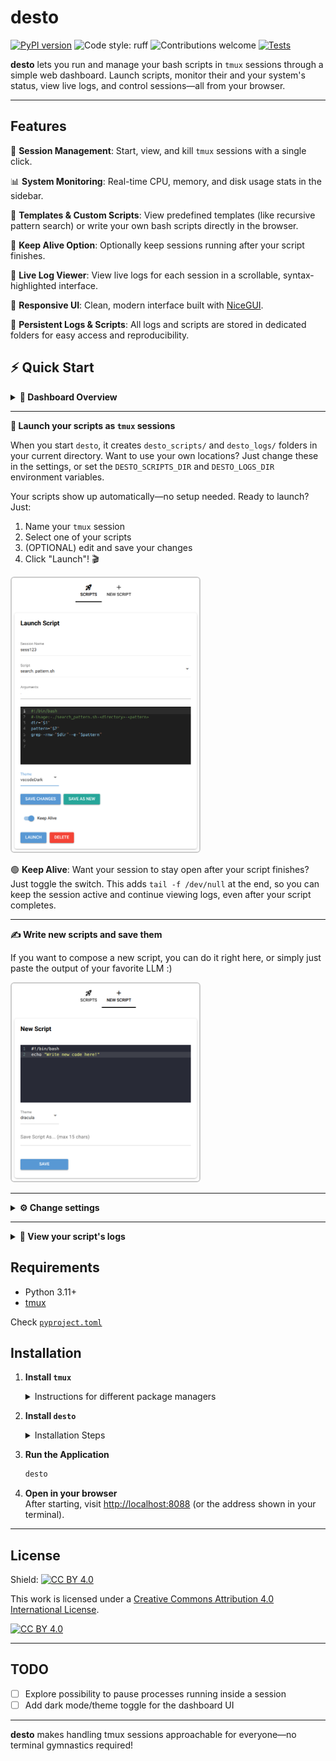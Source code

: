 # desto

[![PyPI version](https://badge.fury.io/py/desto.svg)](https://badge.fury.io/py/desto) ![Code style: ruff](https://img.shields.io/badge/code%20style-ruff-blueviolet) ![Contributions welcome](https://img.shields.io/badge/contributions-welcome-brightgreen.svg?style=flat) [![Tests](https://github.com/kalfasyan/desto/actions/workflows/ci.yml/badge.svg)](https://github.com/kalfasyan/desto/actions/workflows/ci.yml)

**desto** lets you run and manage your bash scripts in `tmux` sessions through a simple web dashboard. Launch scripts, monitor their and your system's status, view live logs, and control sessions—all from your browser.

---

## Features

🚀 **Session Management**: Start, view, and kill `tmux` sessions with a single click.

📊 **System Monitoring**: Real-time CPU, memory, and disk usage stats in the sidebar.

📝 **Templates & Custom Scripts**: View predefined templates (like recursive pattern search) or write your own bash scripts directly in the browser.

🔄 **Keep Alive Option**: Optionally keep sessions running after your script finishes.

📜 **Live Log Viewer**: View live logs for each session in a scrollable, syntax-highlighted interface.

💎 **Responsive UI**: Clean, modern interface built with [NiceGUI](https://nicegui.io/).

💾 **Persistent Logs & Scripts**: All logs and scripts are stored in dedicated folders for easy access and reproducibility.
  

## ⚡ Quick Start

<div align="left">

<details>
<summary><strong>👀 Dashboard Overview</strong></summary>

<img src="images/dashboard.png" alt="Dashboard Screenshot" title="Desto Dashboard" width="700" style="border:2px solid #ccc; border-radius:6px; margin-bottom:24px;"/>

</details>
  
---
**🚀 Launch your scripts as `tmux` sessions**  
  
When you start `desto`, it creates `desto_scripts/` and `desto_logs/` folders in your current directory. Want to use your own locations? Just change these in the settings, or set the `DESTO_SCRIPTS_DIR` and `DESTO_LOGS_DIR` environment variables.

Your scripts show up automatically—no setup needed. Ready to launch? Just:

1. Name your `tmux` session
2. Select one of your scripts
3. (OPTIONAL) edit and save your changes
4. Click "Launch"! 🎬

<img src="images/launch_script.png" alt="Custom Template" title="Launch Script" width="300" style="border:2px solid #ccc; border-radius:6px;"/>
  
🟢 **Keep Alive**: Want your session to stay open after your script finishes? Just toggle the switch. This adds `tail -f /dev/null` at the end, so you can keep the session active and continue viewing logs, even after your script completes.

---
**✍️ Write new scripts and save them**
  
If you want to compose a new script, you can do it right here, or simply just paste the output of your favorite LLM :)
  
<img src="images/write_new_script.png" alt="Custom Template" title="Write New" width="300" style="border:2px solid #ccc; border-radius:6px;"/>
  
---
<details>
<summary><strong>⚙️ Change settings</strong></summary>

More settings to be added! 

<img src="images/settings.png" alt="Custom Template" title="Change Settings" width="300" style="border:2px solid #ccc; border-radius:6px;"/>
</details>
  
---
<details>
<summary><strong>📜 View your script's logs</strong></summary>

<img src="images/view_logs.png" alt="Custom Template" title="View Logs" width="300" style="border:2px solid #ccc; border-radius:6px;"/>

</details>

</div>


## Requirements

- Python 3.11+
- [tmux](https://github.com/tmux/tmux)  
  
Check [`pyproject.toml`](pyproject.toml)


## Installation

1. **Install `tmux`**  
   <details>
   <summary>Instructions for different package managers</summary>

   - **Debian/Ubuntu**  
     ```bash
     sudo apt install tmux
     ```
   - **Almalinux/Fedora**  
     ```bash
     sudo dnf install tmux
     ```
   - **Arch Linux**  
     ```bash
     sudo pacman -S tmux
     ```
   </details>

2. **Install `desto`**  
   <details>
   <summary>Installation Steps</summary>

    - With [uv](https://github.com/astral-sh/uv), simply run:
      ```bash
      uv add desto
      ```
      This will install desto in your project ✅
      Or if you don't have a project yet, you can set up everything with [`uv`](https://docs.astral.sh/uv/getting-started/installation/):

      1. [Install `uv`](https://docs.astral.sh/uv/getting-started/installation/) by following the instructions on the official site.
      2. Create and set up your project:

          ```bash
          mkdir myproject && cd myproject
          uv init
          uv venv
          source .venv/bin/activate
          uv add desto
          ```
          Done!
    - With pip:
      ```bash
      pip install desto
      ```
    </details>

3. **Run the Application**  
   ```bash
   desto
   ```

4. **Open in your browser**  
   After starting, visit [http://localhost:8088](http://localhost:8088) (or the address shown in your terminal).


---

## License

Shield: [![CC BY 4.0][cc-by-shield]][cc-by]

This work is licensed under a
[Creative Commons Attribution 4.0 International License][cc-by].

[![CC BY 4.0][cc-by-image]][cc-by]

[cc-by]: http://creativecommons.org/licenses/by/4.0/
[cc-by-image]: https://i.creativecommons.org/l/by/4.0/88x31.png
[cc-by-shield]: https://img.shields.io/badge/License-CC%20BY%204.0-lightgrey.svg

---

## TODO

- [ ] Explore possibility to pause processes running inside a session
- [ ] Add dark mode/theme toggle for the dashboard UI

---

**desto** makes handling tmux sessions approachable for everyone—no terminal gymnastics required!
